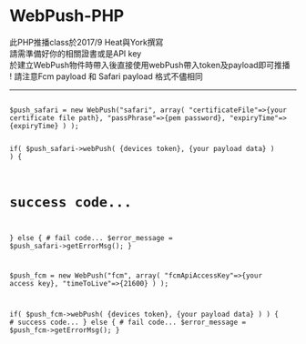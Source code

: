 # WebPush-PHP
此PHP推播class於2017/9 Heat與York撰寫<br>
請需準備好你的相關證書或是API key<br>
於建立WebPush物件時帶入後直接使用webPush帶入token及payload即可推播<br>
! 請注意Fcm payload 和 Safari payload 格式不儘相同<br>
<hr>
 <pre><code>
$push_safari = new WebPush("safari", array( "certificateFile"=>{your certificate file path}, "passPhrase"=>{pem password}, "expiryTime"=>{expiryTime} ) );

if( $push_safari->webPush( {devices token}, {your payload data} ) )
{
   # success code...
}
else
{
    # fail code...
    $error_message = $push_safari->getErrorMsg();
}


$push_fcm = new WebPush("fcm", array( "fcmApiAccessKey"=>{your access key}, "timeToLive"=>{21600} ) );

if( $push_fcm->webPush( {devices token}, {your payload data} ) )
{
    # success code...
}
else
{
    # fail code...
    $error_message = $push_fcm->getErrorMsg();
}
</code></pre>
